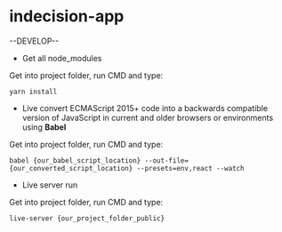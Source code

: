 # indecision-app

--DEVELOP--

* Get all node_modules

Get into project folder, run CMD and type:

`yarn install`

* Live convert ECMAScript 2015+ code into a backwards compatible version of JavaScript in current and older browsers or environments using **Babel**

Get into project folder, run CMD and type:

`babel {our_babel_script_location} --out-file={our_converted_script_location} --presets=env,react --watch`

* Live server run

Get into project folder, run CMD and type:

`live-server {our_project_folder_public}`



